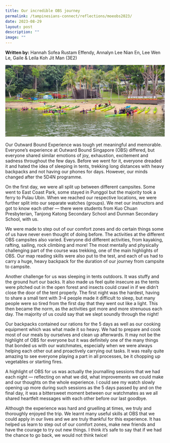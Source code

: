 ```yaml
---
title: Our incredible OBS journey
permalink: /tampinesians-connect/reflections/moeobs2023/
date: 2023-08-29
layout: post
description: ""
image: ""
---
```

**Written by:** Hannah Sofea Rustam Effendy, Annalyn Lee Nian En, Lee Wen Le, Gaile & Leila Koh Jit Man (3E2)

![moeobs](/images/1690287648813.jpg)

Our Outward Bound Experience was tough yet meaningful and memorable. Everyone’s experience at Outward Bound Singapore (OBS) differed, but everyone shared similar emotions of joy, exhaustion, excitement and sadness throughout the few days. Before we went for it, everyone dreaded it and hated the idea of sleeping in tents, trekking long distances with heavy backpacks and not having our phones for days. However, our minds changed after the 5D4N programme. 

On the first day, we were all split up between different campsites. Some went to East Coast Park, some stayed in Punggol but the majority took a ferry to Pulau Ubin. When we reached our respective locations, we were further split into our separate watches (groups). We met our instructors and got to know each other — there were students from Kuo Chuan Presbyterian, Tanjong Katong Secondary School and Dunman Secondary School, with us. 

We were made to step out of our comfort zones and do certain things some of us have never even thought of doing before. The activities at the different OBS campsites also varied. Everyone did different activities, from kayaking, rafting, sailing, rock climbing and more! The most mentally and physically challenging part of the course was trekking, one of the main highlights of OBS. Our map reading skills were also put to the test, and each of us had to carry a huge, heavy backpack for the duration of our journey from campsite to campsite.

Another challenge for us was sleeping in tents outdoors. It was stuffy and the ground hurt our backs. It also made us feel quite insecure as the tents were pitched out in the open forest and insects could crawl in if we didn’t close the door of the tent properly. The first night was the hardest, having to share a small tent with 3-4 people made it difficult to sleep, but many people were so tired from the first day that they went out like a light. This then became the norm, as the activities got more and more strenuous each day. The majority of us could say that we slept soundly through the night!

Our backpacks contained our rations for the 5 days as well as our cooking equipment which was what made it so heavy. We had to prepare and cook most of our meals by ourselves and clean up afterwards. It may not be the highlight of OBS for everyone but it was definitely one of the many things that bonded us with our watchmates, especially when we were always helping each other out and proactively carrying out tasks. It was really quite amazing to see everyone playing a part in all processes, be it chopping up vegetables or starting fires. 

A highlight of OBS for us was actually the journalling sessions that we had each night — reflecting on what we did, what improvements we could make and our thoughts on the whole experience. I could see my watch slowly opening up more during such sessions as the 5 days passed by and on the final day, it was a bittersweet moment between our watchmates as we all shared heartfelt messages with each other before our last goodbye.

Although the experience was hard and gruelling at times, we truly and thoroughly enjoyed the trip. We learnt many useful skills at OBS that we could apply in our lives and we are truly thankful for this experience. It has helped us learn to step out of our comfort zones, make new friends and have the courage to try out new things. I think it’s safe to say that if we had the chance to go back, we would not think twice!